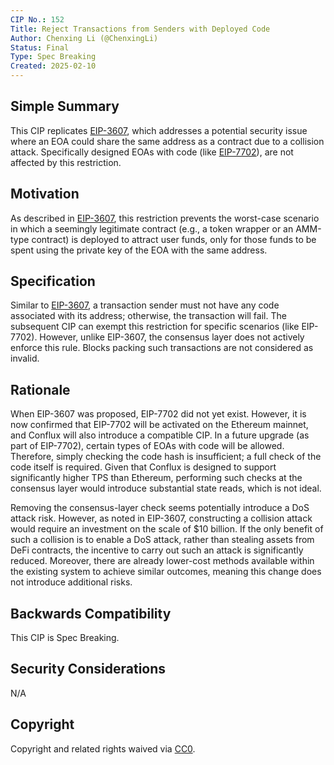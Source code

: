 ```yaml
---
CIP No.: 152
Title: Reject Transactions from Senders with Deployed Code
Author: Chenxing Li (@ChenxingLi)
Status: Final
Type: Spec Breaking
Created: 2025-02-10
---
```


## Simple Summary
This CIP replicates [EIP-3607](https://eips.ethereum.org/EIPS/eip-3607), which addresses a potential security issue where an EOA could share the same address as a contract due to a collision attack. Specifically designed EOAs with code (like [EIP-7702](https://eips.ethereum.org/EIPS/eip-7702)), are not affected by this restriction.

## Motivation

As described in [EIP-3607](https://eips.ethereum.org/EIPS/eip-3607), this restriction prevents the worst-case scenario in which a seemingly legitimate contract (e.g., a token wrapper or an AMM-type contract) is deployed to attract user funds, only for those funds to be spent using the private key of the EOA with the same address. 

## Specification  
Similar to [EIP-3607](https://eips.ethereum.org/EIPS/eip-3607), a transaction sender must not have any code associated with its address; otherwise, the transaction will fail. The subsequent CIP can exempt this restriction for specific scenarios (like EIP-7702). However, unlike EIP-3607, the consensus layer does not actively enforce this rule. Blocks packing such transactions are not considered as invalid.

## Rationale  
When EIP-3607 was proposed, EIP-7702 did not yet exist. However, it is now confirmed that EIP-7702 will be activated on the Ethereum mainnet, and Conflux will also introduce a compatible CIP. In a future upgrade (as part of EIP-7702), certain types of EOAs with code will be allowed. Therefore, simply checking the code hash is insufficient; a full check of the code itself is required. Given that Conflux is designed to support significantly higher TPS than Ethereum, performing such checks at the consensus layer would introduce substantial state reads, which is not ideal. 

Removing the consensus-layer check seems potentially introduce a DoS attack risk. However, as noted in EIP-3607, constructing a collision attack would require an investment on the scale of $10 billion. If the only benefit of such a collision is to enable a DoS attack, rather than stealing assets from DeFi contracts, the incentive to carry out such an attack is significantly reduced. Moreover, there are already lower-cost methods available within the existing system to achieve similar outcomes, meaning this change does not introduce additional risks.


## Backwards Compatibility
This CIP is Spec Breaking.

## Security Considerations
<!--All CIPs must contain a section that discusses the security implications/considerations relevant to the proposed change. Include information that might be important for security discussions, surfaces risks and can be used throughout the life cycle of the proposal. E.g. include security-relevant design decisions, concerns, important discussions, implementation-specific guidance and pitfalls, an outline of threats and risks and how they are being addressed. CIP submissions missing the "Security Considerations" section will be rejected. a CIP cannot proceed to status "Final" without a Security Considerations discussion deemed sufficient by the reviewers.-->
N/A

## Copyright
Copyright and related rights waived via [CC0](https://creativecommons.org/publicdomain/zero/1.0/).